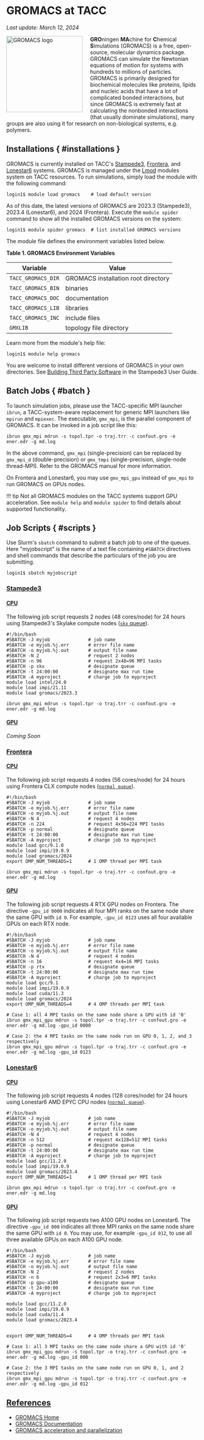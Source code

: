 # GROMACS at TACC
*Last update: March 12, 2024*

<img style="float:left; padding-bottom:10px; padding-right:20px; width:200px;" alt="GROMACS logo" src="../imgs/gromacs-logo.png">**GRO**ningen **MA**chine for **C**hemical **S**imulations (GROMACS) is a free, open-source, molecular dynamics package. GROMACS can simulate the Newtonian equations of motion for systems with hundreds to millions of particles. GROMACS is primarily designed for biochemical molecules like proteins, lipids and nucleic acids that have a lot of complicated bonded interactions, but since GROMACS is extremely fast at calculating the nonbonded interactions (that usually dominate simulations), many groups are also using it for research on non-biological systems, e.g. polymers.   


## Installations { #installations }

GROMACS is currently installed on TACC's [Stampede3](../../hpc/stampede3), [Frontera](../../hpc/frontera), and [Lonestar6](../../hpc/lonestar6) systems.  GROMACS is managed under the [Lmod](https://lmod.readthedocs.io/en/latest/) modules system on TACC resources.  To run simulations, simply load the module with the following command:

```cmd-line
login1$ module load gromacs    # load default version
```

As of this date, the latest versions of GROMACS are 2023.3 (Stampede3), 2023.4 (Lonestar6), and 2024 (Frontera). Execute the `module spider` command to show all the installed GROMACS versions on the system:

```cmd-line
login1$ module spider gromacs  # list installed GROMACS versions
```
The module file defines the environment variables listed below. 

**Table 1. GROMACS Environment Variables**

Variable | Value
--       | --
`TACC_GROMACS_DIR` | GROMACS installation root directory
`TACC_GROMACS_BIN` | binaries
`TACC_GROMACS_DOC` | documentation
`TACC_GROMACS_LIB` | libraries
`TACC_GROMACS_INC` | include files
`GMXLIB` | topology file directory

Learn more from the module's help file:

```cmd-line
login1$ module help gromacs
```

You are welcome to install different versions of GROMACS in your own directories. See [Building Third Party Software](../../hpc/stampede3/#building) in the Stampede3 User Guide. 

## Batch Jobs { #batch }

To launch simulation jobs, please use the TACC-specific MPI launcher `ibrun`, a TACC-system-aware replacement for generic MPI launchers like `mpirun` and `mpiexec`. The executable, `gmx_mpi`, is the parallel component of GROMACS. It can be invoked in a job script like this:

```job-script
ibrun gmx_mpi mdrun -s topol.tpr -o traj.trr -c confout.gro -e ener.edr -g md.log
```

In the above command, `gmx_mpi` (single-precision) can be replaced by `gmx_mpi_d` (double-precision) or `gmx_tmpi` (single-precision, single-node thread-MPI). Refer to the GROMACS manual for more information.

On Frontera and Lonestar6, you may use `gmx_mpi_gpu` instead of `gmx_mpi` to run GROMACS on GPUs nodes. 

!!! tip
	Not all GROMACS modules on the TACC systems support GPU acceleration.   See `module help` and `module spider` to find details about supported functionality.

## Job Scripts { #scripts }

Use Slurm's `sbatch` command to submit a batch job to one of the queues.  Here "myjobscript" is the name of a text file containing `#SBATCH` directives and shell commands that describe the particulars of the job you are submitting.

```cmd-line
login1$ sbatch myjobscript
```

### [Stampede3 ](#scripts-stampede3)

#### [CPU](#scripts-stampede3-cpu)

The following job script requests 2 nodes (48 cores/node) for 24 hours using Stampede3's Skylake compute nodes ([`skx` queue](../../hpc/stampede3/#queues)).

```job-script
#!/bin/bash
#SBATCH -J myjob              # job name
#SBATCH -e myjob.%j.err       # error file name 
#SBATCH -o myjob.%j.out       # output file name 
#SBATCH -N 2                  # request 2 nodes
#SBATCH -n 96                 # request 2x48=96 MPI tasks 
#SBATCH -p skx                # designate queue 
#SBATCH -t 24:00:00           # designate max run time 
#SBATCH -A myproject          # charge job to myproject 
module load intel/24.0
module load impi/21.11
module load gromacs/2023.3

ibrun gmx_mpi mdrun -s topol.tpr -o traj.trr -c confout.gro -e ener.edr -g md.log
```
#### [GPU ](#scripts-stampede3-gpu)

*Coming Soon*

### [Frontera ](#scripts-frontera)

#### [CPU](#scripts-frontera-cpu)

The following job script requests 4 nodes (56 cores/node) for 24 hours using Frontera CLX compute nodes ([`normal queue`](../../hpc/frontera/#queues)).

```job-script
#!/bin/bash
#SBATCH -J myjob              # job name
#SBATCH -e myjob.%j.err       # error file name 
#SBATCH -o myjob.%j.out       # output file name 
#SBATCH -N 4                  # request 4 nodes
#SBATCH -n 224                # request 4x56=224 MPI tasks 
#SBATCH -p normal             # designate queue 
#SBATCH -t 24:00:00           # designate max run time 
#SBATCH -A myproject          # charge job to myproject 
module load gcc/9.1.0
module load impi/19.0.9
module load gromacs/2024
export OMP_NUM_THREADS=1      # 1 OMP thread per MPI task

ibrun gmx_mpi mdrun -s topol.tpr -o traj.trr -c confout.gro -e ener.edr -g md.log
```

#### [GPU](#scripts-frontera-gpu)

The following job script requests 4 RTX GPU nodes on Frontera. The directive `-gpu_id 0000` indicates all four MPI ranks on the same node share the same GPU with `id 0`.  For example, `-gpu_id 0123` uses all four available GPUs on each RTX node.

```job-script
#!/bin/bash
#SBATCH -J myjob      	      # job name
#SBATCH -e myjob.%j.err       # error file name
#SBATCH -o myjob.%j.out   	  # output file name
#SBATCH -N 4              	  # request 4 nodes
#SBATCH -n 16              	  # request 4x4=16 MPI tasks
#SBATCH -p rtx  	          # designate queue
#SBATCH -t 24:00:00       	  # designate max run time
#SBATCH -A myproject      	  # charge job to myproject
module load gcc/9.1
module load impi/19.0.9
module load cuda/11.3
module load gromacs/2024
export OMP_NUM_THREADS=4      # 4 OMP threads per MPI task

# Case 1: all 4 MPI tasks on the same node share a GPU with id '0'
ibrun gmx_mpi_gpu mdrun -s topol.tpr -o traj.trr -c confout.gro -e ener.edr -g md.log -gpu_id 0000

# Case 2: the 4 MPI tasks on the same node run on GPU 0, 1, 2, and 3 respectively
ibrun gmx_mpi_gpu mdrun -s topol.tpr -o traj.trr -c confout.gro -e ener.edr -g md.log -gpu_id 0123
```

### [Lonestar6 ](#scripts-lonestar6)

#### [CPU](#scripts-lonestar6-cpu)

The following job script requests 4 nodes (128 cores/node) for 24 hours using Lonestar6 AMD EPYC CPU nodes ([`normal queue`](../../hpc/lonestar6/#queues)).

```job-script
#!/bin/bash
#SBATCH -J myjob              # job name
#SBATCH -e myjob.%j.err       # error file name 
#SBATCH -o myjob.%j.out       # output file name 
#SBATCH -N 4                  # request 4 nodes
#SBATCH -n 512                # request 4x128=512 MPI tasks 
#SBATCH -p normal             # designate queue 
#SBATCH -t 24:00:00           # designate max run time 
#SBATCH -A myproject          # charge job to myproject 
module load gcc/11.2.0
module load impi/19.0.9
module load gromacs/2023.4
export OMP_NUM_THREADS=1      # 1 OMP thread per MPI task

ibrun gmx_mpi mdrun -s topol.tpr -o traj.trr -c confout.gro -e ener.edr -g md.log
```

#### [GPU](#scripts-lonestar6-gpu)

The following job script requests two A100 GPU nodes on Lonestar6. The directive `-gpu_id 000` indicates all three MPI ranks on the same node share the same GPU with `id 0`. You may use, for example `-gpu_id 012`, to use all three available GPUs on each A100 GPU node.

```job-script
#!/bin/bash
#SBATCH -J myjob      	      # job name
#SBATCH -e myjob.%j.err       # error file name
#SBATCH -o myjob.%j.out       # output file name
#SBATCH -N 2              	  # request 2 nodes
#SBATCH -n 6              	  # request 2x3=6 MPI tasks
#SBATCH -p gpu-a100  	      # designate queue
#SBATCH -t 24:00:00       	  # designate max run time
#SBATCH -A myproject      	  # charge job to myproject

module load gcc/11.2.0
module load impi/19.0.9
module load cuda/11.4
module load gromacs/2023.4


export OMP_NUM_THREADS=4      # 4 OMP threads per MPI task 

# Case 1: all 3 MPI tasks on the same node share a GPU with id '0'
ibrun gmx_mpi_gpu mdrun -s topol.tpr -o traj.trr -c confout.gro -e ener.edr -g md.log -gpu_id 000

# Case 2: the 3 MPI tasks on the same node run on GPU 0, 1, and 2 respectively
ibrun gmx_mpi_gpu mdrun -s topol.tpr -o traj.trr -c confout.gro -e ener.edr -g md.log -gpu_id 012
```

## [References](#refs)

* [GROMACS Home](https://www.gromacs.org/)
* [GROMACS Documentation](https://manual.gromacs.org/)
* [GROMACS acceleration and parallelization](https://manual.gromacs.org/documentation/current/user-guide/mdrun-performance.html)

